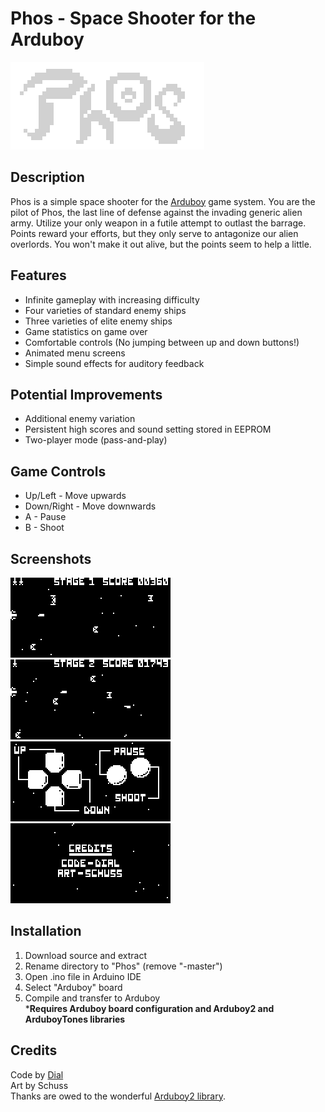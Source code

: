 # Phos - Space Shooter for the Arduboy
![Title](screenshots/title.gif?raw=true)

## Description
Phos is a simple space shooter for the [Arduboy](https://arduboy.com/) game system. You are the pilot of Phos, the last line of defense against the invading generic alien army. Utilize your only weapon in a futile attempt to outlast the barrage. Points reward your efforts, but they only serve to antagonize our alien overlords. You won't make it out alive, but the points seem to help a little.

## Features
- Infinite gameplay with increasing difficulty
- Four varieties of standard enemy ships
- Three varieties of elite enemy ships
- Game statistics on game over
- Comfortable controls (No jumping between up and down buttons!)
- Animated menu screens
- Simple sound effects for auditory feedback

## Potential Improvements
- Additional enemy variation
- Persistent high scores and sound setting stored in EEPROM
- Two-player mode (pass-and-play)

## Game Controls
- Up/Left - Move upwards
- Down/Right - Move downwards
- A - Pause
- B - Shoot

## Screenshots
![Screenshot1](screenshots/a.png?raw=true)
![Screenshot2](screenshots/b.png?raw=true)</br>
![Screenshot3](screenshots/c.png?raw=true)
![Screenshot4](screenshots/d.png?raw=true)

## Installation
1. Download source and extract
2. Rename directory to "Phos" (remove "-master")
3. Open .ino file in Arduino IDE
4. Select "Arduboy" board
5. Compile and transfer to Arduboy</br>
***Requires Arduboy board configuration and Arduboy2 and ArduboyTones libraries**

## Credits
Code by [Dial](https://github.com/dleinhellios)</br>
Art by Schuss</br>
Thanks are owed to the wonderful [Arduboy2 library](https://github.com/MLXXXp/Arduboy2).
